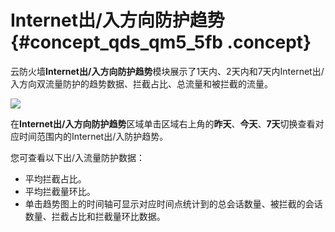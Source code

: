 # Internet出/入方向防护趋势 {#concept_qds_qm5_5fb .concept}

云防火墙**Internet出/入方向防护趋势**模块展示了1天内、2天内和7天内Internet出/入方向双流量防护的趋势数据、拦截占比、总流量和被拦截的流量。

![](http://static-aliyun-doc.oss-cn-hangzhou.aliyuncs.com/assets/img/64085/154233391332145_zh-CN.png)

在**Internet出/入方向防护趋势**区域单击区域右上角的**昨天**、**今天**、**7天**切换查看对应时间范围内的Internet出/入防护趋势。

您可查看以下出/入流量防护数据：

-   平均拦截占比。
-   平均拦截量环比。
-   单击趋势图上的时间轴可显示对应时间点统计到的总会话数量、被拦截的会话数量、拦截占比和拦截量环比数据。

